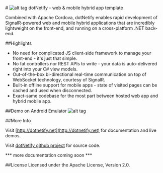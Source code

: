 #&nbsp;![alt tag](http://dotnetify.net/content/images/greendot.png) dotNetify - web & mobile hybrid app template

Combined with Apache Cordova, dotNetify enables rapid development of SignalR-powered web and mobile hybrid applications that are incredibly lightweight on the front-end, and running on a cross-platform .NET back-end.

##Highlights

* No need for complicated JS client-side framework to manage your front-end - it's just that simple.
* No fat controllers nor REST APIs to write - your data is auto-delivered right into your C# view models.
* Out-of-the-box bi-directional real-time communication on top of WebSocket technology, courtesy of SignalR.
* Built-in offline support for mobile apps - state of visited pages can be cached and used when disconnected.
* Exact-same codebase for the most part between hosted web app and hybrid mobile app.

##Demo on Android Emulator
![alt tag](http://dotnetify.net/content/images/android_demo.gif)

##More Info

Visit [http://dotnetify.net](http://dotnetify.net) for documentation and live demos.

Visit [dotNetify github project](https://github.com/dsuryd/dotNetify) for source code.

*** more documentation coming soon ***

##License
Licensed under the Apache License, Version 2.0.

